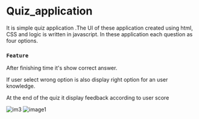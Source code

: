 # Quiz_application

It is simple quiz application .The UI of these application created using html, CSS and logic is written 
in javascript. In these application each question as four options.

### `Feature`


 After finishing time it's show correct answer.
 
 
 If user select wrong option is also display right option for an user knowledge. 
 
 At the end of the quiz it display feedback according to user score


![im3](https://user-images.githubusercontent.com/120906462/232099991-23bdf67c-2a9b-44a1-abb7-bb0af4080dd3.png)
![image1](https://user-images.githubusercontent.com/120906462/232100120-0b953236-15e2-4494-8ade-7b8593f9e05a.png)



